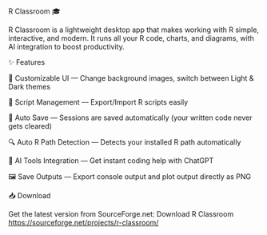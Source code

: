 R Classroom 🎓

R Classroom is a lightweight desktop app that makes working with R simple, interactive, and modern.
It runs all your R code, charts, and diagrams, with AI integration to boost productivity.

✨ Features

🎨 Customizable UI — Change background images, switch between Light & Dark themes

📂 Script Management — Export/Import R scripts easily

💾 Auto Save — Sessions are saved automatically (your written code never gets cleared)

🔍 Auto R Path Detection — Detects your installed R path automatically

🤖 AI Tools Integration — Get instant coding help with ChatGPT

🖼 Save Outputs — Export console output and plot output directly as PNG

📥 Download

Get the latest version from SourceForge.net:
Download R Classroom 
https://sourceforge.net/projects/r-classroom/
